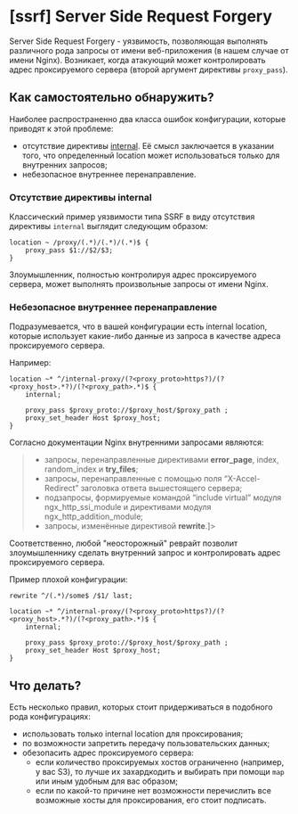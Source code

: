 # [ssrf] Server Side Request Forgery

Server Side Request Forgery - уязвимость, позволяющая выполнять различного рода запросы от имени веб-приложения (в нашем случае от имени Nginx).
Возникает, когда атакующий может контролировать адрес проксируемого сервера (второй аргумент директивы `proxy_pass`).


## Как самостоятельно обнаружить?
Наиболее распространенно два класса ошибок конфигурации, которые приводят к этой проблеме:
  - отсутствие директивы [internal](http://nginx.org/ru/docs/http/ngx_http_core_module.html#internal). Её смысл заключается в указании того, что определенный location может использоваться только для внутренних запросов;
  - небезопасное внутреннее перенаправление.

### Отсутствие директивы internal
Классический пример уязвимости типа SSRF в виду отсутствия директивы `internal` выглядит следующим образом:
```nginx
location ~ /proxy/(.*)/(.*)/(.*)$ {
    proxy_pass $1://$2/$3;
}
```
Злоумышленник, полностью контролируя адрес проксируемого сервера, может выполнять произвольные запросы от имени Nginx.

### Небезопасное внутреннее перенаправление
Подразумевается, что в вашей конфигурации есть internal location, которые использует какие-либо данные из запроса в качестве адреса проксируемого сервера.

Например:
```nginx
location ~* ^/internal-proxy/(?<proxy_proto>https?)/(?<proxy_host>.*?)/(?<proxy_path>.*)$ {
    internal;

    proxy_pass $proxy_proto://$proxy_host/$proxy_path ;
    proxy_set_header Host $proxy_host;
}
```

Согласно документации Nginx внутренними запросами являются:
>  - запросы, перенаправленные директивами **error_page**, index, random_index и **try_files**;
>  - запросы, перенаправленные с помощью поля “X-Accel-Redirect” заголовка ответа вышестоящего сервера;
>  - подзапросы, формируемые командой “include virtual” модуля ngx_http_ssi_module и директивами модуля ngx_http_addition_module;
>  - запросы, изменённые директивой **rewrite**.]>

Соответственно, любой "неосторожный" реврайт позволит злоумышленнику сделать внутренний запрос и контролировать адрес проксируемого сервера.

Пример плохой конфигурации:
```nginx
rewrite ^/(.*)/some$ /$1/ last;

location ~* ^/internal-proxy/(?<proxy_proto>https?)/(?<proxy_host>.*?)/(?<proxy_path>.*)$ {
    internal;

    proxy_pass $proxy_proto://$proxy_host/$proxy_path ;
    proxy_set_header Host $proxy_host;
}
```

## Что делать?
Есть несколько правил, которых стоит придерживаться в подобного рода конфигурациях:
  - использовать только internal location для проксирования;
  - по возможности запретить передачу пользовательских данных;
  - обезопасить адрес проксируемого сервера:
    * если количество проксируемых хостов ограниченно (например, у вас S3), то лучше их захардкодить и выбирать при помощи `map` или иным удобным для вас образом;
    * если по какой-то причине нет возможности перечислить все возможные хосты для проксирования, его стоит подписать.
